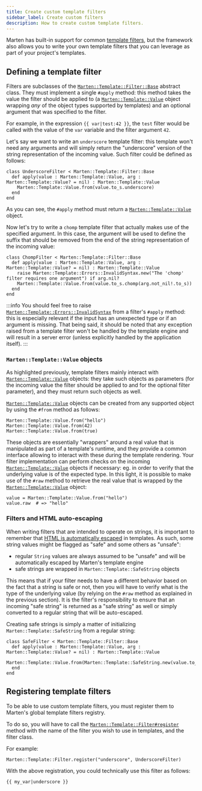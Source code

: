 ```yaml
---
title: Create custom template filters
sidebar_label: Create custom filters
description: How to create custom template filters.
---
```


Marten has built-in support for common [template filters](../reference/filters.md), but the framework also allows you to write your own template filters that you can leverage as part of your project's templates.

## Defining a template filter

Filters are subclasses of the [`Marten::Template::Filter::Base`](pathname:///api/dev/Marten/Template/Filter/Base.html) abstract class. They must implement a single `#apply` method: this method takes the value the filter should be applied to (a [`Marten::Template::Value`](pathname:///api/dev/Marten/Template/Value.html) object wrapping _any_ of the object types supported by templates) and an optional argument that was specified to the filter.

For example, in the expression `{{ var|test:42 }}`, the `test` filter would be called with the value of the `var` variable and the filter argument `42`.

Let's say we want to write an `underscore` template filter: this template won't need any arguments and will simply return the "underscore" version of the string representation of the incoming value. Such filter could be defined as follows:

```crystal
class UnderscoreFilter < Marten::Template::Filter::Base
  def apply(value : Marten::Template::Value, arg : Marten::Template::Value? = nil) : Marten::Template::Value
    Marten::Template::Value.from(value.to_s.underscore)
  end
end
```

As you can see, the `#apply` method must return a [`Marten::Template::Value`](pathname:///api/dev/Marten/Template/Value.html) object.

Now let's try to write a `chomp` template filter that actually makes use of the specified argument. In this case, the argument will be used to define the suffix that should be removed from the end of the string representation of the incoming value:

```crystal
class ChompFilter < Marten::Template::Filter::Base
  def apply(value : Marten::Template::Value, arg : Marten::Template::Value? = nil) : Marten::Template::Value
    raise Marten::Template::Errors::InvalidSyntax.new("The 'chomp' filter requires one argument") if arg.nil?
    Marten::Template::Value.from(value.to_s.chomp(arg.not_nil!.to_s))
  end
end
```

:::info
You should feel free to raise [`Marten::Template::Errors::InvalidSyntax`](pathname:///api/dev/Marten/Template/Errors/InvalidSyntax.html) from a filter's `#apply` method: this is especially relevant if the input has an unexpected type or if an argument is missing. That being said, it should be noted that any exception raised from a template filter won't be handled by the template engine and will result in a server error (unless explicitly handled by the application itself).
:::

### `Marten::Template::Value` objects

As highlighted previously, template filters mainly interact with [`Marten::Template::Value`](pathname:///api/dev/Marten/Template/Value.html) objects: they take such objects as parameters (for the incoming value the filter should be applied to and for the optional filter parameter), and they must return such objects as well.

[`Marten::Template::Value`](pathname:///api/dev/Marten/Template/Value.html) objects can be created from any supported object by using the `#from` method as follows:

```crystal
Marten::Template::Value.from("hello")
Marten::Template::Value.from(42)
Marten::Template::Value.from(true)
```

These objects are essentially "wrappers" around a real value that is manipulated as part of a template's runtime, and they provide a common interface allowing to interact with these during the template rendering. Your filter implementation can perform checks on the incoming [`Marten::Template::Value`](pathname:///api/dev/Marten/Template/Value.html) objects if necessary: eg. in order to verify that the underlying value is of the expected type. In this light, it is possible to make use of the `#raw` method to retrieve the real value that is wrapped by the [`Marten::Template::Value`](pathname:///api/dev/Marten/Template/Value.html) object:

```crystal
value = Marten::Template::Value.from("hello")
value.raw  # => "hello"
```

### Filters and HTML auto-escaping

When writing filters that are intended to operate on strings, it is important to remember that [HTML is automatically escaped](../introduction.md#auto-escaping) in templates. As such, some string values might be flagged as "safe" and some others as "unsafe":

* regular `String` values are always assumed to be "unsafe" and will be automatically escaped by Marten's template engine
* safe strings are wrapped in `Marten::Template::SafeString` objects

This means that if your filter needs to have a different behavior based on the fact that a string is safe or not, then you will have to verify what is the type of the underlying value (by relying on the `#raw` method as explained in the previous section). It is the filter's responsibility to ensure that an incoming "safe string" is returned as a "safe string" as well or simply converted to a regular string that will be auto-escaped.

Creating safe strings is simply a matter of initializing `Marten::Template::SafeString` from a regular string:

```crystal
class SafeFilter < Marten::Template::Filter::Base
  def apply(value : Marten::Template::Value, arg : Marten::Template::Value? = nil) : Marten::Template::Value
    Marten::Template::Value.from(Marten::Template::SafeString.new(value.to_s))
  end
end
```

## Registering template filters

To be able to use custom template filters, you must register them to Marten's global template filters registry.

To do so, you will have to call the [`Marten::Template::Filter#register`](pathname:///api/dev/Marten/Template/Filter.html#register(filter_name%3AString|Symbol%2Cfilter_klass%3ABase.class)-class-method) method with the name of the filter you wish to use in templates, and the filter class.

For example:

```crystal
Marten::Template::Filter.register("underscore", UnderscoreFilter)
```

With the above registration, you could technically use this filter as follows:

```html
{{ my_var|underscore }}
```
